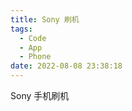 ```yaml
---
title: Sony 刷机
tags:
  - Code
  - App
  - Phone
date: 2022-08-08 23:38:18
---
```


Sony 手机刷机

<!--more-->